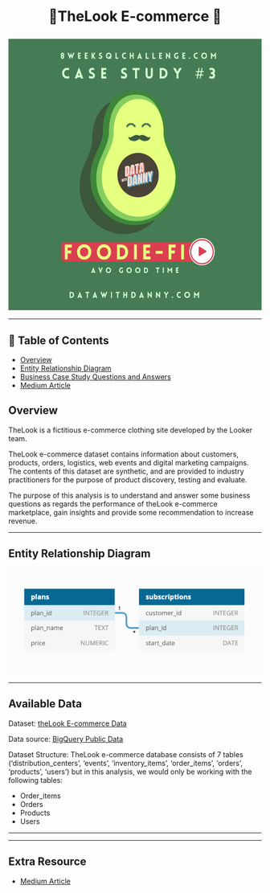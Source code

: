 # <p align="center" style="margin-top: 0px;"> 👖TheLook E-commerce 👗

<p align="center" style="margin-bottom: 0px !important;">
<img src="https://github.com/Chisomnwa/8-Week-SQL-Challenge-Case-Study--3-Foodie-Fi/blob/main/Images/Foodie-Fi%20Photo.png" width="540" height="540">

---
## 🧾 Table of Contents
- [Overview](#overview)
- [Entity Relationship Diagram](#entity-relationship-diagram)
- [Business Case Study Questions and Answers](#business-case-study-questions-and-answers)
- [Medium Article](#medium-article)


## Overview
TheLook is a fictitious e-commerce clothing site developed by the Looker team.

TheLook e-commerce dataset contains information about customers, products, orders, logistics, web events and digital marketing campaigns. The contents of this dataset are synthetic, and are provided to industry practitioners for the purpose of product discovery, testing and evaluate.

The purpose of this analysis is to understand and answer some business questions as regards the performance of theLook e-commerce marketplace, gain insights and provide some recommendation to increase revenue.
   
   
---
## Entity Relationship Diagram
<p align="center" style="margin-bottom: 0px !important;">
<img src="https://github.com/Chisomnwa/8-Week-SQL-Challenge-Case-Study--3-Foodie-Fi/blob/main/Images/ERD.png">


---
## Available Data

Dataset: [theLook E-commerce Data](https://console.cloud.google.com/bigquery?p=bigquery-public-data&d=thelook_ecommerce&page=dataset&project=my-gcp-data-projects&ws=!1m9!1m4!4m3!1sbigquery-public-data!2sthelook_ecommerce!3sorder_items!1m3!3m2!1sbigquery-public-data!2sthelook_ecommerce)

Data source: [BigQuery Public Data](https://console.cloud.google.com/marketplace/product/bigquery-public-data/thelook-ecommerce?authuser=1&project=big-query-data-projects)

Dataset Structure: TheLook e-commerce database consists of 7 tables  (‘distribution_centers’, ‘events’, ‘inventory_items’, ‘order_items’, ‘orders’, ‘products’, ‘users’) but in this analysis, we would only be working with the following tables: 

- Order_items
- Orders
- Products
- Users


---
---
 ## Extra Resource
 - [Medium Article](https://medium.com/@chisompromise/analyzing-subscription-style-digital-data-foodie-fi-f82031f93d09)

